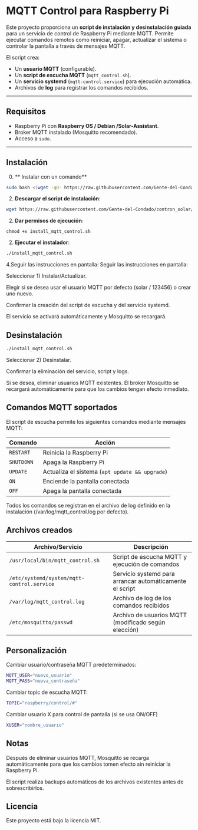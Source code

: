 # MQTT Control para Raspberry Pi

Este proyecto proporciona un **script de instalación y desinstalación guiada** para un servicio de control de Raspberry Pi mediante MQTT. Permite ejecutar comandos remotos como reiniciar, apagar, actualizar el sistema o controlar la pantalla a través de mensajes MQTT.

El script crea:

- Un **usuario MQTT** (configurable).
- Un **script de escucha MQTT** (`mqtt_control.sh`).
- Un **servicio systemd** (`mqtt-control.service`) para ejecución automática.
- Archivos de **log** para registrar los comandos recibidos.

---

## Requisitos

- Raspberry Pi con **Raspberry OS / Debian /Solar-Assistant**.
- Broker MQTT instalado (Mosquitto recomendado).
- Acceso a `sudo`.

---

## Instalación

0. ** Instalar con un comando**
```bash
sudo bash <(wget -qO- https://raw.githubusercontent.com/Gente-del-Condado/contron_solar/main/install-mqtt-control.sh)
```

2. **Descargar el script de instalación**:

```bash
wget https://raw.githubusercontent.com/Gente-del-Condado/contron_solar/main/install-mqtt-control.sh -O install_mqtt_control.sh
```
2. **Dar permisos de ejecución**:
```
chmod +x install_mqtt_control.sh
```
2. **Ejecutar el instalador**:
```bash
./install_mqtt_control.sh
```
4.Seguir las instrucciones en pantalla:
Seguir las instrucciones en pantalla:

Seleccionar 1) Instalar/Actualizar.

Elegir si se desea usar el usuario MQTT por defecto (solar / 123456) o crear uno nuevo.

Confirmar la creación del script de escucha y del servicio systemd.

El servicio se activará automáticamente y Mosquitto se recargará.

## Desinstalación
```bash
./install_mqtt_control.sh
```
Seleccionar 2) Desinstalar.

Confirmar la eliminación del servicio, script y logs.

Si se desea, eliminar usuarios MQTT existentes. El broker Mosquitto se recargará automáticamente para que los cambios tengan efecto inmediato.

## Comandos MQTT soportados

El script de escucha permite los siguientes comandos mediante mensajes MQTT:

| Comando    | Acción                                         |
| ---------- | ---------------------------------------------- |
| `RESTART`  | Reinicia la Raspberry Pi                       |
| `SHUTDOWN` | Apaga la Raspberry Pi                          |
| `UPDATE`   | Actualiza el sistema (`apt update && upgrade`) |
| `ON`       | Enciende la pantalla conectada                 |
| `OFF`      | Apaga la pantalla conectada                    |

Todos los comandos se registran en el archivo de log definido en la instalación (/var/log/mqtt_control.log por defecto).

## Archivos creados
| Archivo/Servicio                           | Descripción                                              |
| ------------------------------------------ | -------------------------------------------------------- |
| `/usr/local/bin/mqtt_control.sh`           | Script de escucha MQTT y ejecución de comandos           |
| `/etc/systemd/system/mqtt-control.service` | Servicio systemd para arrancar automáticamente el script |
| `/var/log/mqtt_control.log`                | Archivo de log de los comandos recibidos                 |
| `/etc/mosquitto/passwd`                    | Archivo de usuarios MQTT (modificado según elección)     |


## Personalización
Cambiar usuario/contraseña MQTT predeterminados:
```bash
MQTT_USER="nuevo_usuario"
MQTT_PASS="nueva_contraseña"
```
Cambiar topic de escucha MQTT:
```bash
TOPIC="raspberry/control/#"
```
Cambiar usuario X para control de pantalla (si se usa ON/OFF)
```bash
XUSER="nombre_usuario"
```
## Notas

Después de eliminar usuarios MQTT, Mosquitto se recarga automáticamente para que los cambios tomen efecto sin reiniciar la Raspberry Pi.

El script realiza backups automáticos de los archivos existentes antes de sobrescribirlos.

## Licencia

Este proyecto está bajo la licencia MIT.

